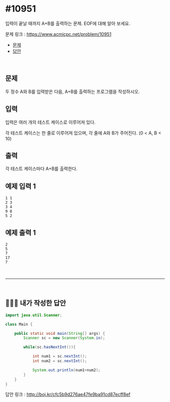 # #10951

입력이 끝날 때까지 A+B를 출력하는 문제. EOF에 대해 알아 보세요.

문제 링크 : https://www.acmicpc.net/problem/10951

- [문제](#quiz)
- [답안](#answer)

<br>

## <a name="quiz"></a>문제

두 정수 A와 B를 입력받은 다음, A+B를 출력하는 프로그램을 작성하시오.

## 입력

입력은 여러 개의 테스트 케이스로 이루어져 있다.

각 테스트 케이스는 한 줄로 이루어져 있으며, 각 줄에 A와 B가 주어진다. (0 < A, B < 10)

## 출력

각 테스트 케이스마다 A+B를 출력한다.

## 예제 입력 1

```
1 1
2 3
3 4
9 8
5 2
```

## 예제 출력 1

```
2
5
7
17
7
```

<br>

------

<br>

## <a name="answer"></a>🙆🏻‍♂️ 내가 작성한 답안

```java
import java.util.Scanner;

class Main {

    public static void main(String[] args) {
        Scanner sc = new Scanner(System.in);

        while(sc.hasNextInt()){

            int num1 = sc.nextInt();
            int num2 = sc.nextInt();

            System.out.println(num1+num2);
        }
    }
}
```

답안 링크 : http://boj.kr/cfc5b9d276ae47fe9ba91cd87ecff8ef

<br>

<br>